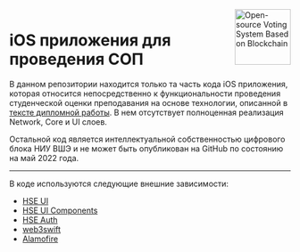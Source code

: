 <a>
  <img alt="Open-source Voting System Based on Blockchain" title="Open-source Voting System Based on Blockchain" align="right" width="100px" src="https://www.hse.ru/mirror/pubs/share/520282343">
</a>

# iOS приложения для проведения СОП

В данном репозитории находится только та часть кода iOS приложения, которая относится непосредственно к функциональности 
проведения студенческой оценки преподавания на основе технологии, описанной в [тексте дипломной работы](../diploma.pdf).
В нем отсутствует полноценная реализация Network, Core и UI слоев.

Остальной код является интеллектуальной собственностью цифрового блока НИУ ВШЭ и не может быть опубликован 
на GitHub по состоянию на май 2022 года. 



--- 
В коде используются следующие внешние зависимости:

- [HSE UI](https://github.com/hseapp/HSEUI)
- [HSE UI Components](https://github.com/hseapp/HSEUIComponents)
- [HSE Auth](https://github.com/hseapp/HSEAuth-iOS)
- [web3swift](https://github.com/skywinder/web3swift)
- [Alamofire](https://github.com/Alamofire/Alamofire.git)
